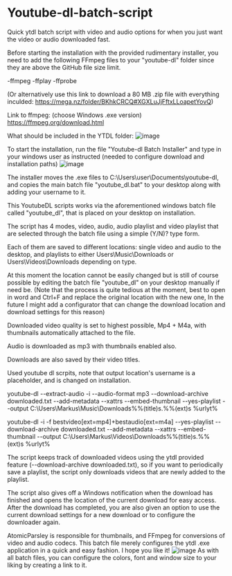 # Youtube-dl-batch-script
Quick ytdl batch script with video and audio options for when you just want the video or audio downloaded fast.


Before starting the installation with the provided rudimentary installer, you need to add the following FFmpeg files to your "youtube-dl" folder since they are above the GitHub file size limit.

-ffmpeg
-ffplay
-ffprobe

(Or alternatively use this link to download a 80 MB .zip file with everything inculded: https://mega.nz/folder/BKhkCRCQ#XGXLuJjFftxLLoapetYovQ)

Link to ffmpeg: (choose Windows .exe version)
https://ffmpeg.org/download.html

What should be included in the YTDL folder:
![image](https://user-images.githubusercontent.com/87437624/125656120-7e8c1555-ffdb-4276-b37c-4a5961149e6b.png)


To start the installation, run the file "Youtube-dl Batch Installer" and type in your windows user as instructed (needed to configure download and installation paths)
![image](https://user-images.githubusercontent.com/87437624/125660113-357368e2-2f24-4f49-ae9d-9fd883a8558c.png)

The installer moves the .exe files to C:\Users\user\Documents\youtube-dl, and copies the main batch file "youtube_dl.bat" to your desktop along with adding your username to it.


This YoutubeDL scripts works via the aforementioned windows batch file called "youtube_dl", that is placed on your desktop on installation.

The script has 4 modes, video, audio, audio playlist and video playlist that are selected through the batch file using a simple (Y/N)? type form.

Each of them are saved to different locations: single video and audio to the desktop, and playlists to either Users\Music\Downloads or Users\Videos\Downloads depending on type.

At this moment the location cannot be easily changed but is still of course possible by editing the batch file "youtube_dl" on your desktop manually if need be. 
(Note that the process is quite tedious at the moment, best to open in word and Ctrl+F and replace the original location with the new one, 
In the future I might add a configurator that can change the download location and download settings for this reason)

Downloaded video quality is set to highest possible, Mp4 + M4a, with thumbnails automatically attached to the file.

Audio is downloaded as mp3 with thumbnails enabled also.

Downloads are also saved by their video titles.

Used youtube dl scrpits, note that output location's username is a placeholder, and is changed on installation.

youtube-dl --extract-audio -i --audio-format mp3 --download-archive downloaded.txt --add-metadata --xattrs --embed-thumbnail --yes-playlist --output C:\Users\Markus\Music\Downloads\%%(title)s.%%(ext)s %urlyt%

youtube-dl -i -f bestvideo[ext=mp4]+bestaudio[ext=m4a] --yes-playlist --download-archive downloaded.txt --add-metadata --xattrs --embed-thumbnail --output C:\Users\Markus\Videos\Downloads\%%(title)s.%%(ext)s %urlyt%

The script keeps track of downloaded videos using the ytdl provided feature (--download-archive downloaded.txt), so if you want to periodically save a playlist, the script only downloads videos that are newly added to the playlist.

The script also gives off a Windows notification when the download has finished and opens the location of the current download for easy access. After the download has completed, you are also given an option to use the current download settings for a new download or to configure the downloader again.

AtomicParsley is responsible for thumbnails, and FFmpeg for conversions of video and audio codecs. This batch file merely configures the ytdl .exe application in a quick and easy fashion. I hope you like it!
![image](https://user-images.githubusercontent.com/87437624/125656729-8a653925-fddf-4a23-9434-77a48449c564.png)
As with all batch files, you can configure the colors, font and window size to your liking by creating a link to it.
